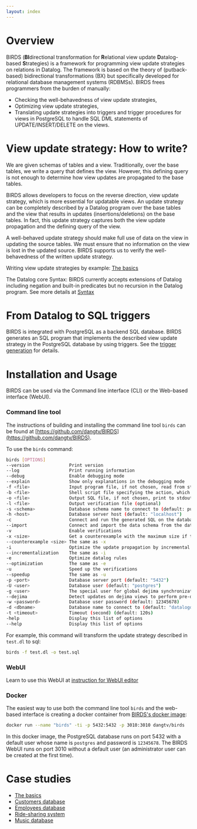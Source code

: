 ```yaml
---
layout: index
---
```


# Overview

BIRDS (**BI**directional transformation for **R**elational view update **D**atalog-based **S**trategies) is a framework for programming view update strategies on relations in Datalog. 
The framework is based on the theory of (putback-based) bidirectional transformations (BX) but specifically developed for relational database management systems (RDBMSs).
BIRDS frees programmers from the burden of manually:

* Checking the well-behavedness of view update strategies,
* Optimizing view update strategies,
* Translating update strategies into triggers and trigger procedures for views in PostgreSQL to handle SQL DML statements of UPDATE/INSERT/DELETE on the views. 

# View update strategy: How to write?
We are given schemas of tables and a view. Traditionally, over the base tables, we write a query that defines the view. However, this defining query is not enough to determine how view updates are propagated to the base tables.

BIRDS allows developers to focus on the reverse direction, view update strategy, which is more essential for updatable views. An update strategy can be completely described by a Datalog program over the base tables and the view that results in updates (insertions/deletions) on the base tables. In fact, this update strategy captures both the view update propagation and the defining query of the view. 

A well-behaved update strategy should make full use of data on the view in updating the source tables. We must ensure that no information on the view is lost in the updated source. BIRDS supports us to verify the well-behavedness of the written update strategy.

Writing view update strategies by example: [The basics](basic-tutorial.html)

The Datalog core Syntax: BIRDS currently accepts extensions of Datalog including negation and built-in predicates but no recursion in the Datalog program. See more details at [Syntax](syntax.html)

# From Datalog to SQL triggers

BIRDS is integrated with PostgreSQL as a backend SQL database. BIRDS generates an SQL program that implements the described view update strategy in the PostgreSQL database by using triggers.
See the [trigger generation](triggers.html) for details.

# Installation and Usage

BIRDS can be used via the Command line interface (CLI) or the Web-based interface (WebUI).

### Command line tool

The instructions of building and installing the command line tool `birds` can be found at [https://github.com/dangtv/BIRDS](https://github.com/dangtv/BIRDS).

To use the `birds` command:

```bash
birds [OPTIONS]
--version               Print version
--log                   Print running information
--debug                 Enable debugging mode
--explain               Show only explanations in the debugging mode
-f <file>               Input program file, if not chosen, read from stdin
-b <file>               Shell script file specifying the action, which will be executed when there is an update on the view, if not chosen, execute nothing
-o <file>               Output SQL file, if not chosen, print to stdout
-l <file>               Output verification file (optional)
-s <schema>             Database schema name to connect to (default: public)
-h <host>               Database server host (default: "localhost")
-c                      Connect and run the generated SQL on the database server
--import                Connect and import the data schema from the database server
-v                      Enable verifications
-x <size>               Get a counterexample with the maximum size if the program is not well-behaved
--counterexample <size> The same as -x
-i                      Optimize the update propagation by incremental rewriting rules
--incrementalization    The same as -i
-e                      Optimize datalog rules
--optimization          The same as -e
-u                      Speed up the verifications
--speedup               The same as -u
-p <port>               Database server port (default: "5432")
-U <user>               Database user (default: "postgres")
-g <user>               The special user for global dejima synchronization (default: "dejima")
--dejima                Detect updates on dejima views to perform pre-defined actions in the shell script file
-w <password>           Database user password (default: 12345678)
-d <dbname>             Database name to connect to (default: "datalogdb")
-t <timeout>            Timeout (second) (default: 120s)
-help                   Display this list of options
--help                  Display this list of options
```

For example, this command will transform the update strategy described in `test.dl` to sql:
```bash
birds -f test.dl -o test.sql
```

### WebUI 

Learn to use this WebUI at [instruction for WebUI editor](webui-installation.html)

### Docker

The easiest way to use both the command line tool `birds` and the web-based interface is creating a docker container from [BIRDS's docker image](https://hub.docker.com/r/dangtv/birds):

```bash 
docker run --name "birds" -ti -p 5432:5432 -p 3010:3010 dangtv/birds
```

In this docker image, the PostgreSQL database runs on port 5432 with a default user whose name is `postgres` and password is `12345678`. The BIRDS WebUI runs on port 3010 without a default user (an administrator user can be created at the first time).

# Case studies

* [The basics](basic-tutorial.html)
* [Customers database](customer.html)
* [Employees database](employee.html)
* [Ride-sharing system](ridesharing-tutorial.html)
* [Music database](music-tutorial.html)


